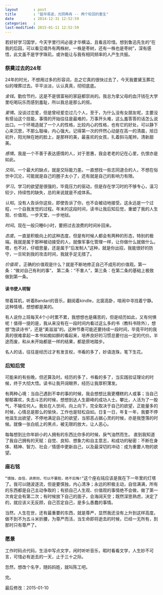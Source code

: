 ```yaml
---
layout       : post
title        : "韶华易逝，光阴苒冉 -- 两个轮回的重生"
date         : 2014-12-31 12:52:59
categories   : 
last-modified: 2015-01-11 12:52:59
---
```


若好好学习国学，今天字里行间必是才华横溢，且看且珍惜。想到鲁迅先生的“在我的后园，可以看见墙外有两株树，一株是枣树，还有一株也是枣树”，深有感悟，此文虽不是字字珠玑，或许能让与我有相同频率的人产生共振。

### 祭奠过去的24年

24年的时光，不想用过多的形容词，总之它真的很快过去了，今天我要黛玉葬花似的埋葬过去。平平淡淡，认认真真，彻彻底底。

_金钱_。勤俭节约，这是不是很富裕的家庭都崇尚的。我总为拿父母的血汗钱在大学里吃喝玩乐而感到羞耻，所以我总是那么的抠。

_爱情_。没谈过恋爱，但是曾经爱恋过几个人，至于，为什么没有女朋友呢，主要没有搭讪这个技能，事情的开始往往是最难的，万事开头难，这么羞答答的话怎么说出口。一个环境造就了一个人的性格，比较内心的性格，也有它的好处，可以静下心来沉思，不那么聒噪，内心强大。记得第一次的怦然心动是在高一的清晨，旭日初升，阳光映在她的脸上，是那样的美，最喜欢的女孩，扎着斜马尾辫，清新甜美。

_感情_。我是一个不善于表达感情的人，对于恩惠，我会老老的记在心里，仇恨亦是如此。

_交际_。一个最大的缺点，就是交际能力差。一直想找一些志同道合的人，不想在俗世中沉沦，可能就是自己的圈子太小了，还有就是自己的影响力有限。
     
_学习_。学习的欲望是很强的，毕竟压力的驱动，但是存在学习时的不够专心，温习较少，持续性的缺失，总的来说就是不成体系。

_认知_。没有人告诉你这些，即使告诉了你，也不会被动地接受。这永远是一个过程，一个自我发觉的过程。年末的这段时间，读书让我后知后觉，重塑了我的人生观、价值观。一步天堂，一步地狱。
     
_时间_。现在一般只睡6小时，要把过去浪费的时间补回来。

_态度_。一直是积极向上的这种态度，但是有时候人都会有两种的形态，特别的极端。我就是属于那种被动接受的人，就像军事化管理一样，让你做什么就做什么。嗯，也不对，仔细思量，还是属于“后发制人”这种，就是你出招，我能很好的防守，一旦轮到我的攻击时间，我就手足无措了。
     
_价值观_ 。正确的价值观是什么？就是不断地修正自己不成形的价值观。第一条：“做对自己有利的事”， 第二条：“不害人”，第三条：在第二条的基础上极致做到第一条。
     
     
#### 读书使人明智

带着耳机，听着Bandari的音乐，翻阅着kindle，北窗高卧，喧闹中寻找着宁静。这种情境，想想都是美的。

有人说你上班每天4个小时累不累，我想想也是痛苦的，但是经历如此，又有何惧呢！值得一提的是，我从来没有在一段时间内看过这么多的书（教科书除外），想想“饱读诗书”，还是“美滋滋”的。这种节奏可能还要持续一段时间，毕竟平时的我真的很难拿起一本书如痴如醉的看起来，培养良好的习惯总要付出一定的代价。半途而废，和从未开始都是一样的结果，都是原地踏步。

名人的话，往往是经历过才有发言权，书看的多了，妙语连珠，笔下生花。

### 后知后觉

可能来的有些晚，但还算及时。经历的多了，书看的多了，当实践验证理论的时候，终于大彻大悟。读书让我开阔眼界，经历让我厚积薄发。

有两种心境：当自己遇到不幸的事的时候，我会想想比我更槽糕的人或事；当自己郁郁寡欢，失去斗志的时候，想想到达人生巅峰的成功人士。攀比，人活为了一股气，不输任何人。我处在人世间，向上向下，完全取决于自己的欲望，正能量多的时候，心情总是那么的愉快，工作也是轻松自如。日复一日，年复一年，我要不停地滋生出欲望，不停地满足自己的欲望，当邪恶占据心灵的时候，亦是我堕落的时候。就像一张白纸上的黑点，被无限的放大，让人恶心。

每每想到比你年龄小的人拥有的东西比你多的时候，戾气油然而生。 直到我知道了我自己拥有的天赋：自觉、良知、想象力和自主意志，和成功的秘密：不断在身体、精神、智力、社会／情感中更新自己，以及最深切的冲动：成为重要人物的欲望。

### 座右铭

``“慎独，自信，讲原则，可以不要脸，绝不后悔!”``这个座右铭应该是我在下一年里的灯塔了。我可以随波逐流，但是要慎独，内心清净；永远的积极主动，自信满满，所有的东西都是自己主动争取的；有损自己人生观、价值观的事情绝不会做，做了第一次肯定会有第二次；有时候放下自己的面子，会海阔天空；既然深思熟虑，决定了的，就应该义无反顾，自己否定自己，是多么愚蠢的事情。

当然，人生在世，还有最重要的东西，就是尊严，显然我还没有上升到这样高度。做不到不为五斗米折腰，为尊严而活，当生命即将逝去的时候，已经一无所有，到那时只有尊严了。

### 愿景
工作时码点代码，生活中写点文字，闲时听听音乐，暇时看看文学，人生妙不可言，可惜必有逝去的一天，止于三十之际。

忽然，想改个名字，随妈妈姓，就叫陈工吧。

完。

最后修改：2015-01-10